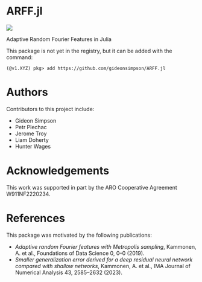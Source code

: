 # ARFF.jl

[![](https://img.shields.io/badge/docs-dev-blue.svg)](https://gideonsimpson.github.io/ARFF.jl/dev)

Adaptive Random Fourier Features in Julia

This package is not yet in the registry, but it can be added with the command:
```
(@v1.XYZ) pkg> add https://github.com/gideonsimpson/ARFF.jl

```

# Authors
Contributors to this project include:
* Gideon Simpson 
* Petr Plechac
* Jerome Troy
* Liam Doherty
* Hunter Wages

# Acknowledgements
This work was supported in part by the ARO Cooperative Agreement W911NF2220234.

# References
This package was motivated by the following publications:
* *Adaptive random Fourier features with Metropolis sampling*, Kammonen, A. et al., Foundations of Data Science 0, 0–0 (2019).
* *Smaller generalization error derived for a deep residual neural network compared with shallow networks*, Kammonen, A. et al., IMA Journal of Numerical Analysis 43, 2585–2632 (2023).
